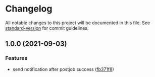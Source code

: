# Changelog

All notable changes to this project will be documented in this file. See [standard-version](https://github.com/conventional-changelog/standard-version) for commit guidelines.

## 1.0.0 (2021-09-03)


### Features

* send notification after postjob success ([fb371f8](https://git-codecommit.ap-southeast-1.amazonaws.com///commit/fb371f8ef577b3b6343949e611d184567601f438))
